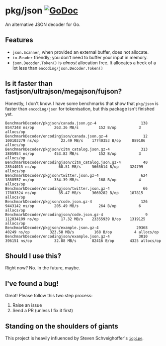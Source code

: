 # pkg/json [![GoDoc](https://godoc.org/github.com/pkg/json?status.svg)](https://godoc.org/github.com/pkg/json)

An alternative JSON decoder for Go.

## Features

- `json.Scanner`, when provided an external buffer, does not allocate.
- `io.Reader` friendly; you don't need to buffer your input in memory.
- `json.Decoder.Token()` is _almost_ allocation free. It allocates a heck of a lot less than `encoding/json.Decoder.Token()`

## Is it faster than fastjson/ultrajson/megajson/fujson?

Honestly, I don't know.
I have some benchmarks that show that `pkg/json` is faster than `encoding/json` for tokenisation, but this package isn't finished yet.

```
BenchmarkDecoder/pkgjson/canada.json.gz-4                    138           8547348 ns/op         263.36 MB/s         152 B/op          3 allocs/op
BenchmarkDecoder/encodingjson/canada.json.gz-4                12         100103279 ns/op          22.49 MB/s    17740353 B/op     889106 allocs/op
BenchmarkDecoder/pkgjson/citm_catalog.json.gz-4              313           3805954 ns/op         453.82 MB/s         152 B/op          3 allocs/op
BenchmarkDecoder/encodingjson/citm_catalog.json.gz-4          40          28544015 ns/op          60.51 MB/s     5665614 B/op     324799 allocs/op
BenchmarkDecoder/pkgjson/twitter.json.gz-4                   624           1888557 ns/op         334.39 MB/s         168 B/op          4 allocs/op
BenchmarkDecoder/encodingjson/twitter.json.gz-4               66          17803324 ns/op          35.47 MB/s     3660282 B/op     187815 allocs/op
BenchmarkDecoder/pkgjson/code.json.gz-4                      126           9443142 ns/op         205.49 MB/s         264 B/op          6 allocs/op
BenchmarkDecoder/encodingjson/code.json.gz-4                   9         112034109 ns/op          17.32 MB/s    23355939 B/op    1319125 allocs/op
BenchmarkDecoder/pkgjson/example.json.gz-4                 29368             40249 ns/op         323.58 MB/s         168 B/op          4 allocs/op
BenchmarkDecoder/encodingjson/example.json.gz-4             3010            396151 ns/op          32.88 MB/s       82416 B/op       4325 allocs/op
```

## Should I use this?

Right now? No.
In the future, maybe.

## I've found a bug!

Great! Please follow this two step process:

1. Raise an issue
2. Send a PR (unless I fix it first)

## Standing on the shoulders of giants

This project is heavily influenced by Steven Schveighoffer's [`iopipe`](https://www.youtube.com/watch?v=un-bZdyumog).
